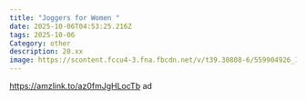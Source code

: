```yaml
---
title: "Joggers for Women "
date: 2025-10-06T04:53:25.216Z
tags: 2025-10-06
Category: other
description: 20.xx
image: https://scontent.fccu4-3.fna.fbcdn.net/v/t39.30808-6/559904926_122222366762103168_2105091827500836633_n.jpg?stp=dst-jpg_p526x296_tt6&_nc_cat=103&ccb=1-7&_nc_sid=aa7b47&_nc_ohc=RMR1RSe5AiIQ7kNvwERBTP3&_nc_oc=AdnPnmq6zcg7nR5Jp5NkIdNlNvtmalALcsSPh4FeK4IUWXsSWHqe9XzOuS-7G5LvTa8&_nc_zt=23&_nc_ht=scontent.fccu4-3.fna&_nc_gid=WoYDS3Q7cGfE9s2aUpmZ0g&oh=00_AfdZIOTQYsgGkoGodXUdgCgpljJx4VtpQTzNWjXGzHruBw&oe=68E900E8
---
```

https://amzlink.to/az0fmJgHLocTb ad